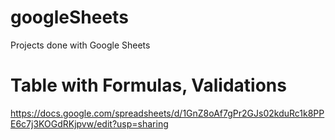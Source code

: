 # googleSheets
Projects done with Google Sheets
# Table with Formulas, Validations
https://docs.google.com/spreadsheets/d/1GnZ8oAf7gPr2GJs02kduRc1k8PPE6c7j3KOGdRKjpvw/edit?usp=sharing
